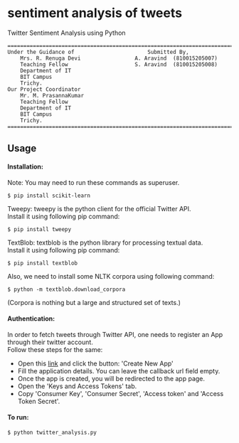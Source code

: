 sentiment analysis of tweets
==========  
Twitter Sentiment Analysis using Python  
```
============================================================================================= 
Under the Guidance of						Submitted By,
	Mrs. R. Renuga Devi					A. Aravind	(810015205007)
	Teaching Fellow 					S. Aravind	(810015205008)
	Department of IT
	BIT Campus
	Trichy.
Our Project Coordinator
	Mr. M. PrasannaKumar
	Teaching Fellow
	Department of IT
	BIT Campus
	Trichy.
============================================================================================== 
```

Usage
----------------
#### Installation:
Note: You may need to run these commands as superuser.  
```
$ pip install scikit-learn 
```
Tweepy: tweepy is the python client for the official Twitter API.  
Install it using following pip command:  
```
$ pip install tweepy
```
TextBlob: textblob is the python library for processing textual data.  
Install it using following pip command:  
```
$ pip install textblob
```
Also, we need to install some NLTK corpora using following command:  
```
$ python -m textblob.download_corpora
```
(Corpora is nothing but a large and structured set of texts.)  
#### Authentication:
In order to fetch tweets through Twitter API, one needs to register an App through their twitter account.  
Follow these steps for the same:  
* Open this [link](https://apps.twitter.com/) and click the button: 'Create New App'  
* Fill the application details. You can leave the callback url field empty.  
* Once the app is created, you will be redirected to the app page.  
* Open the 'Keys and Access Tokens' tab.  
* Copy 'Consumer Key', 'Consumer Secret', 'Access token' and 'Access Token Secret'.  
  
#### To run:
```
$ python twitter_analysis.py
```

